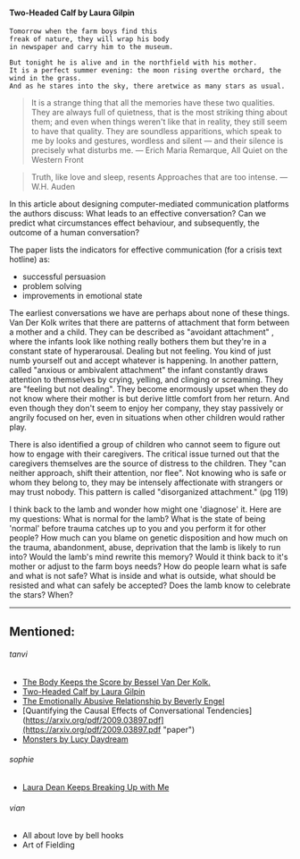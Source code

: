 
#### Two-Headed Calf by Laura Gilpin
```
Tomorrow when the farm boys find this
freak of nature, they will wrap his body
in newspaper and carry him to the museum.

But tonight he is alive and in the northfield with his mother. 
It is a perfect summer evening: the moon rising overthe orchard, the wind in the grass. 
And as he stares into the sky, there aretwice as many stars as usual.
```

> It is a strange thing that all the memories have these two qualities. They are always full of quietness, that is the most striking thing about them; and even when things weren't like that in reality, they still seem to have that quality. They are soundless apparitions, which speak to me by looks and gestures, wordless and silent — and their silence is precisely what disturbs me.
— Erich Maria Remarque, All Quiet on the Western Front 



> Truth, like love and sleep, resents
Approaches that are too intense. 
— W.H. Auden




In this article about designing computer-mediated communication platforms the authors discuss:
What leads to an effective conversation? Can we predict what circumstances effect behaviour, and subsequently, the outcome of a human conversation? 

The paper lists the indicators for effective communication (for a crisis text hotline) as:

- successful persuasion
- problem solving
- improvements in emotional state 


The earliest conversations we have are perhaps about none of these things. Van Der Kolk writes that there are patterns of attachment that form between a mother and a child. They can be described as  "avoidant attachment" , where the infants look like nothing really bothers them but they're in a constant state of hyperarousal. Dealing but not feeling. You kind of just numb yourself out and accept whatever is happening. In another pattern, called "anxious or ambivalent attachment" the infant constantly draws attention to themselves by crying, yelling, and clinging or screaming. They are "feeling but not dealing". They become enormously upset when they do not know where their mother is but derive little comfort from her return. And even though they don't seem to enjoy her company, they stay passively or angrily focused on her, even in situations when other children would rather play. 

There is also identified a group of children who cannot seem to figure out how to engage with their caregivers. The critical issue turned out that the caregivers themselves are the source of distress to the children. They "can neither approach, shift their attention, nor flee". Not knowing who is safe or whom they belong to, they may be intensely affectionate with strangers or may trust nobody. This pattern is called "disorganized attachment." (pg 119)


I think back to the lamb and wonder how might one 'diagnose' it.
Here are my questions: 
What is normal for the lamb? What is the state of being 'normal' before trauma catches up to you and you perform it for other people?
How much can you blame on genetic disposition and how much on the trauma, abandonment, abuse, deprivation that the lamb is likely to run into? 
Would the lamb's mind rewrite this memory?
Would it think back to it's mother or adjust to the farm boys needs?
How do people learn what is safe and what is not safe? 
What is inside and what is outside, what should be resisted and what can safely be accepted? 
Does the lamb know to celebrate the stars? When?


***

## Mentioned:
###### tanvi

- [The Body Keeps the Score by Bessel Van Der Kolk.](https://www.goodreads.com/book/show/18693771-the-body-keeps-the-score "book")
- [Two-Headed Calf by Laura Gilpin](https://rolfpotts.com/two-headed-calf-by-laura-gilpin/ "poem")
- [The Emotionally Abusive Relationship by Beverly Engel](https://www.goodreads.com/book/show/129711.The_Emotionally_Abusive_Relationship "book")
- [Quantifying the Causal Effects of Conversational Tendencies](https://arxiv.org/pdf/2009.03897.pdf](https://arxiv.org/pdf/2009.03897.pdf "paper")
- [Monsters by Lucy Daydream](https://open.spotify.com/track/2C1rdBtsC37wtkAofoC6i1?si=935ee08dc5da4ea2)


###### sophie
- [Laura Dean Keeps Breaking Up with Me](https://www.goodreads.com/book/show/40864841-laura-dean-keeps-breaking-up-with-me?ac=1&from_search=true&qid=O1mHCtf9VY&rank=1)

###### vian
- All about love by bell hooks
- Art of Fielding 
